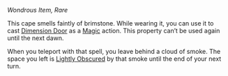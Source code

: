 _Wondrous Item, Rare_

This cape smells faintly of brimstone. While wearing it, you can use it to cast [Dimension Door](https://www.dndbeyond.com/spells/2619100-dimension-door) as a [Magic](https://www.dndbeyond.com/sources/dnd/free-rules/rules-glossary#MagicAction) action. This property can’t be used again until the next dawn.

When you teleport with that spell, you leave behind a cloud of smoke. The space you left is [Lightly Obscured](https://www.dndbeyond.com/sources/dnd/free-rules/rules-glossary#LightlyObscured) by that smoke until the end of your next turn.
